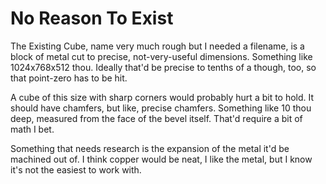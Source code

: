# No Reason To Exist
The Existing Cube, name very much rough but I needed a filename, is a block of metal cut to precise, not-very-useful dimensions. Something like 1024x768x512 thou. Ideally that'd be precise to tenths of a though, too, so that point-zero has to be hit.

A cube of this size with sharp corners would probably hurt a bit to hold. It should have chamfers, but like, precise chamfers. Something like 10 thou deep, measured from the face of the bevel itself. That'd require a bit of math I bet.

Something that needs research is the expansion of the metal it'd be machined out of. I think copper would be neat, I like the metal, but I know it's not the easiest to work with.